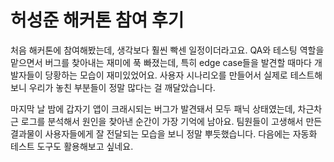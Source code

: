 # 허성준 해커톤 참여 후기

처음 해커톤에 참여해봤는데, 생각보다 훨씬 빡센 일정이더라고요.
QA와 테스팅 역할을 맡으면서 버그를 찾아내는 재미에 푹 빠졌는데, 특히 edge case들을 발견할 때마다 개발자들이 당황하는 모습이 재미있었어요.
사용자 시나리오를 만들어서 실제로 테스트해보니 우리가 놓친 부분들이 정말 많다는 걸 깨달았습니다.

마지막 날 밤에 갑자기 앱이 크래시되는 버그가 발견돼서 모두 패닉 상태였는데, 차근차근 로그를 분석해서 원인을 찾아낸 순간이 가장 기억에 남아요.
팀원들이 고생해서 만든 결과물이 사용자들에게 잘 전달되는 모습을 보니 정말 뿌듯했습니다.
다음에는 자동화 테스트 도구도 활용해보고 싶네요.

